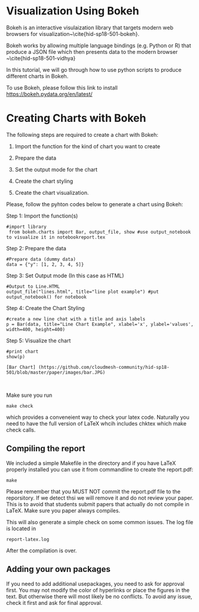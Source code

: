 
Visualization Using Bokeh
=============

Bokeh is an interactive visulaization library that
targets modern web browsers for visualization~\cite{hid-sp18-501-bokeh}.

Bokeh works by allowing multiple language bindings (e.g. Python or R)
that produce a JSON file which then presents data to the modern browser
~\cite{hid-sp18-501-vidhya}

In this tutorial, we will go through how to use python scripts to produce
different charts in Bokeh.

To use Bokeh, please follow this link to install https://bokeh.pydata.org/en/latest/

Creating Charts with Bokeh
============= 

The following steps are required to create a chart with Bokeh:

1. Import the function for the kind of chart you want to create

2. Prepare the data

3. Set the output mode for the chart

4. Create the chart styling

5. Create the chart visualization.

Please, follow the pyhton codes below to generate a chart using Bokeh:

Step 1: Import the function(s)

    #import library
     from bokeh.charts import Bar, output_file, show #use output_notebook to visualize it in notebookreport.tex

Step 2: Prepare the data

    #Prepare data (dummy data)
    data = {"y": [1, 2, 3, 4, 5]}
    
Step 3: Set Output mode (In this case as HTML)
 
    #Output to Line.HTML
    output_file("lines.html", title="line plot example") #put output_notebook() for notebook
    
Step 4: Create the Chart Styling

    #create a new line chat with a title and axis labels
    p = Bar(data, title="Line Chart Example", xlabel='x', ylabel='values', width=400, height=400)

Step 5: Visualize the chart
    
    #print chart
    show(p)
    
    [Bar Chart] (https://github.com/cloudmesh-community/hid-sp18-501/blob/master/paper/images/bar.JPG)
  
    
    

    
    
    
    

Make sure you run 

    make check
    
which provides a conveneient way to check your latex code. Naturally you 
need to have the full version of LaTeX whcih includes chktex which 
make check calls.

Compiling the report
--------------------

We included a simple Makefile in the directory and if you have LaTeX
properly installed you can use it from commandline to create the
report.pdf:

    make

Please remember that you MUST NOT commit the report.pdf file to the
reporsitory. If we detect thsi we will remove it and do not review
your paper. This is to avoid that students submit papers that actually
do not compile in LaTeX. Make sure you paper always compiles.

This will also generate a simple check on some common issues. The 
log file is located in 

    report-latex.log
    
After the compilation is over.

    
Adding your own packages
------------------------

If you need to add additional usepackages, you need to ask for
approval first. You may not modify the color of hyperlinks or place
the figures in the text. But otherwise there will most likely be no
conflicts. To avoid any issue, check it first and ask for final
approval.

